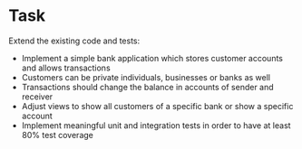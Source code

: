 # Task

Extend the existing code and tests:

* Implement a simple bank application which stores customer accounts and allows transactions
* Customers can be private individuals, businesses or banks as well
* Transactions should change the balance in accounts of sender and receiver
* Adjust views to show all customers of a specific bank or show a specific account
* Implement meaningful unit and integration tests in order to have at least 80% test coverage
